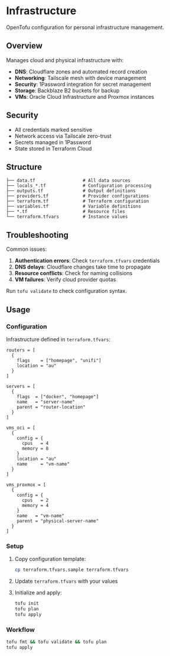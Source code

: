 # Infrastructure

OpenTofu configuration for personal infrastructure management.

## Overview

Manages cloud and physical infrastructure with:

- **DNS**: Cloudflare zones and automated record creation
- **Networking**: Tailscale mesh with device management  
- **Security**: 1Password integration for secret management
- **Storage**: Backblaze B2 buckets for backup
- **VMs**: Oracle Cloud Infrastructure and Proxmox instances

## Security

- All credentials marked sensitive
- Network access via Tailscale zero-trust
- Secrets managed in 1Password
- State stored in Terraform Cloud

## Structure

```
├── data.tf                  # All data sources
├── locals_*.tf              # Configuration processing
├── outputs.tf               # Output definitions
├── providers.tf             # Provider configurations
├── terraform.tf             # Terraform configuration
├── variables.tf             # Variable definitions
├── *.tf                     # Resource files
└── terraform.tfvars         # Instance values
```

## Troubleshooting

Common issues:

1. **Authentication errors**: Check `terraform.tfvars` credentials
2. **DNS delays**: Cloudflare changes take time to propagate
3. **Resource conflicts**: Check for naming collisions
4. **VM failures**: Verify cloud provider quotas

Run `tofu validate` to check configuration syntax.

## Usage

### Configuration

Infrastructure defined in `terraform.tfvars`:

```hcl
routers = [
  {
    flags    = ["homepage", "unifi"]
    location = "au"
  }
]

servers = [
  {
    flags  = ["docker", "homepage"] 
    name   = "server-name"
    parent = "router-location"
  }
]

vms_oci = [
  {
    config = {
      cpus   = 4
      memory = 8
    }
    location = "au"
    name     = "vm-name"  
  }
]

vms_proxmox = [
  {
    config = {
      cpus   = 2
      memory = 4
    }
    name   = "vm-name"
    parent = "physical-server-name"
  }
]
```

### Setup

1. Copy configuration template:
   ```bash
   cp terraform.tfvars.sample terraform.tfvars
   ```

2. Update `terraform.tfvars` with your values

3. Initialize and apply:
   ```bash
   tofu init
   tofu plan
   tofu apply
   ```

### Workflow

```bash
tofu fmt && tofu validate && tofu plan
tofu apply
```
